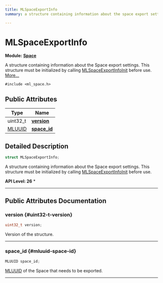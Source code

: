 ```yaml
---
title: MLSpaceExportInfo
summary: a structure containing information about the space export settings. this structure must be initialized by calling mlspaceexportinfoinit before use. 

---
```


# MLSpaceExportInfo

**Module:** **[Space](/api-ref/api/Modules/group___space/group___space.md)**



A structure containing information about the Space export settings. This structure must be initialized by calling [MLSpaceExportInfoInit](/api-ref/api/Modules/group___space/group___space.md#void-mlspaceexportinfoinit) before use.  [More...](#detailed-description)


`#include <ml_space.h>`

## Public Attributes

| Type           | Name           |
| -------------- | -------------- |
| uint32_t | **[version](/api-ref/api/Modules/group___space/struct_m_l_space_export_info.md#uint32-t-version)**  |
| [MLUUID](/api-ref/api/Modules/group___common/struct_m_l_u_u_i_d.md) | **[space_id](/api-ref/api/Modules/group___space/struct_m_l_space_export_info.md#mluuid-space-id)**  |

## Detailed Description

```cpp
struct MLSpaceExportInfo;
```

A structure containing information about the Space export settings. This structure must be initialized by calling [MLSpaceExportInfoInit](/api-ref/api/Modules/group___space/group___space.md#void-mlspaceexportinfoinit) before use. 




**API Level:
 26**
  * 




-----------
## Public Attributes Documentation

### version {#uint32-t-version}

```cpp
uint32_t version;
```


Version of the structure. 





-----------

### space_id {#mluuid-space-id}

```cpp
MLUUID space_id;
```


[MLUUID](/api-ref/api/Modules/group___common/struct_m_l_u_u_i_d.md) of the Space that needs to be exported. 





-----------

